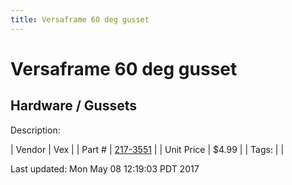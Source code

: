 ```yaml
---
title: Versaframe 60 deg gusset
---
```


# Versaframe 60 deg gusset
## Hardware / Gussets
Description: 	 

| Vendor | Vex | 
| Part # | [217-3551](http://www.vexrobotics.com/vexpro/versaframe/versaframegussetsandmounts.html) | 
| Unit Price | $4.99 | 
| Tags: |  | 

Last updated: Mon May 08 12:19:03 PDT 2017